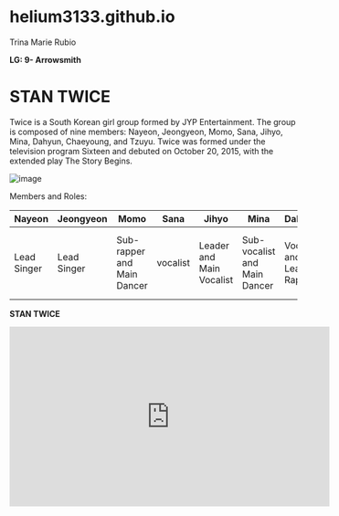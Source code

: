 # helium3133.github.io
Trina Marie Rubio

**LG: 9- Arrowsmith**
# **STAN TWICE**

Twice is a South Korean girl group formed by JYP Entertainment. The group is composed of nine members: Nayeon, Jeongyeon, Momo, Sana, Jihyo, Mina, Dahyun, Chaeyoung, and Tzuyu. Twice was formed under the television program Sixteen and debuted on October 20, 2015, with the extended play The Story Begins.

![image](https://user-images.githubusercontent.com/122426680/212585045-4a45699d-f086-4ca9-a33c-31d86b70cf5f.png)

Members and Roles:

| Nayeon | Jeongyeon | Momo | Sana | Jihyo | Mina | Dahyun | Chaeyoung | Tzuyu |
|--------|-----------|------|------|-------|------|--------|-----------|-------| 
| Lead Singer | Lead Singer | Sub-rapper and Main Dancer | vocalist | Leader and Main Vocalist | Sub-vocalist and Main Dancer | Vocalist and Lead Rapper | Main Rapper | Lead Dancer, Sub-vocalist, and Visual |

**STAN TWICE**

<iframe width="560" height="315" src="https://www.youtube.com/embed/YdeeXDO--cs" title="YouTube video player" frameborder="0" allow="accelerometer; autoplay; clipboard-write; encrypted-media; gyroscope; picture-in-picture; web-share" allowfullscreen></iframe>
